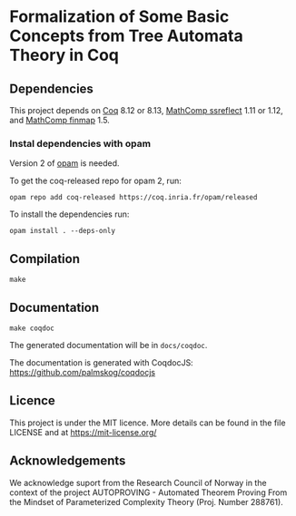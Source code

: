 # Formalization of Some Basic Concepts from Tree Automata Theory in Coq

## Dependencies

This project depends on [Coq](https://coq.inria.fr/) 8.12 or 8.13, [MathComp ssreflect](https://math-comp.github.io/) 1.11 or 1.12, and [MathComp finmap](https://github.com/math-comp/finmap) 1.5.

### Instal dependencies with opam

Version 2 of [opam](https://opam.ocaml.org/doc/Install.html) is needed.

To get the coq-released repo for opam 2, run: 
```
opam repo add coq-released https://coq.inria.fr/opam/released
```

To install the dependencies run:
```
opam install . --deps-only
```
 
## Compilation

```
make
```

## Documentation

```
make coqdoc
```

The generated documentation will be in `docs/coqdoc`.

The documentation is generated with CoqdocJS: https://github.com/palmskog/coqdocjs

## Licence

This project is under the MIT licence. More details can be found in the file LICENSE and at https://mit-license.org/

## Acknowledgements

We acknowledge suport from the Research Council of Norway in the context of the project 
AUTOPROVING - Automated Theorem Proving From the Mindset of Parameterized Complexity Theory (Proj. Number 288761). 
